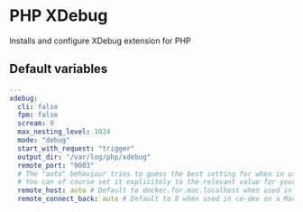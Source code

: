 # PHP XDebug

Installs and configure XDebug extension for PHP

<!--TOC-->
<!--ENDTOC-->

<!--ROLEVARS-->
## Default variables
```yaml
---
xdebug:
  cli: false
  fpm: false
  scream: 0
  max_nesting_level: 1024
  mode: "debug"
  start_with_request: "trigger"
  output_dir: "/var/log/php/xdebug"
  remote_port: "9003"
  # The "auto" behaviour tries to guess the best setting for when in use with ce-dev.
  # You can of course set it explicitely to the relevant value for your use case.
  remote_host: auto # Default to docker.for.mac.localhost when used in ce-dev on a Mac OS host, and to 127.0.0.1 in all other cases.
  remote_connect_back: auto # Default to 0 when used in ce-dev on a Mac OS host, and to 1 in all other cases.

```

<!--ENDROLEVARS-->